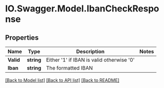 # IO.Swagger.Model.IbanCheckResponse
## Properties

Name | Type | Description | Notes
------------ | ------------- | ------------- | -------------
**Valid** | **string** | Either &#39;1&#39; if IBAN is valid otherwise &#39;0&#39; | 
**Iban** | **string** | The formatted IBAN | 

[[Back to Model list]](../README.md#documentation-for-models) [[Back to API list]](../README.md#documentation-for-api-endpoints) [[Back to README]](../README.md)

